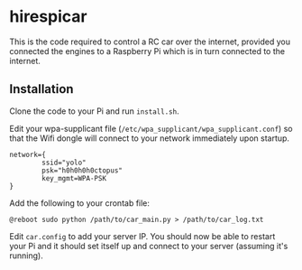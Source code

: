 # hirespicar

This is the code required to control a RC car over the internet, provided you connected the engines to a Raspberry Pi which is in turn connected to the internet.

## Installation

Clone the code to your Pi and run `install.sh`.

Edit your wpa-supplicant file (`/etc/wpa_supplicant/wpa_supplicant.conf`) so that the Wifi dongle will connect to your network immediately upon startup.

```
network={
        ssid="yolo"
        psk="h0h0h0h0ctopus"
        key_mgmt=WPA-PSK
}
```

Add the following to your crontab file:

```
@reboot sudo python /path/to/car_main.py > /path/to/car_log.txt
```

Edit ```car.config``` to add your server IP. You should now be able to restart your Pi and it should set itself up and connect to your server (assuming it's running).
